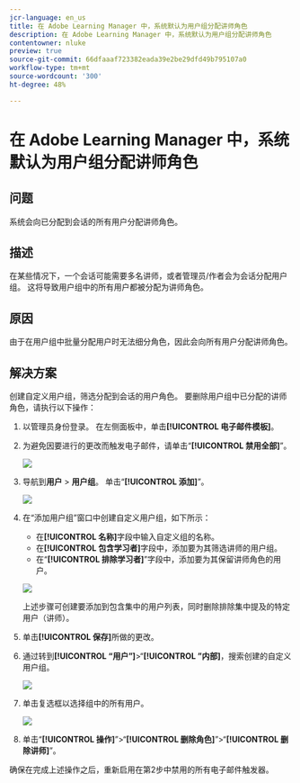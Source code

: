 ```yaml
---
jcr-language: en_us
title: 在 Adobe Learning Manager 中，系统默认为用户组分配讲师角色
description: 在 Adobe Learning Manager 中，系统默认为用户组分配讲师角色
contentowner: nluke
preview: true
source-git-commit: 66dfaaaf723382eada39e2be29dfd49b795107a0
workflow-type: tm+mt
source-wordcount: '300'
ht-degree: 48%

---
```




# 在 Adobe Learning Manager 中，系统默认为用户组分配讲师角色

## 问题

系统会向已分配到会话的所有用户分配讲师角色。

## 描述

在某些情况下，一个会话可能需要多名讲师，或者管理员/作者会为会话分配用户组。 这将导致用户组中的所有用户都被分配为讲师角色。

## 原因

由于在用户组中批量分配用户时无法细分角色，因此会向所有用户分配讲师角色。

## 解决方案

创建自定义用户组，筛选分配到会话的用户角色。 要删除用户组中已分配的讲师角色，请执行以下操作：

1. 以管理员身份登录。 在左侧面板中，单击&#x200B;**[!UICONTROL 电子邮件模板]**。
1. 为避免因要进行的更改而触发电子邮件，请单击“**[!UICONTROL 禁用全部]**”。

   ![](assets/instructor-disable-all.png)

1. 导航到&#x200B;**用户** > **用户组**。 单击“**[!UICONTROL 添加]**”。

   ![](assets/instructor-usergroups.png)

1. 在“添加用户组”窗口中创建自定义用户组，如下所示：

   * 在&#x200B;**[!UICONTROL 名称]**&#x200B;字段中输入自定义组的名称。
   * 在&#x200B;**[!UICONTROL 包含学习者]**&#x200B;字段中，添加要为其筛选讲师的用户组。
   * 在“**[!UICONTROL 排除学习者]**”字段中，添加要为其保留讲师角色的用户。

   ![](assets/instructor-add-ug.png)

   上述步骤可创建要添加到包含集中的用户列表，同时删除排除集中提及的特定用户（讲师）。

1. 单击&#x200B;**[!UICONTROL 保存]**&#x200B;所做的更改。
1. 通过转到&#x200B;**[!UICONTROL “用户”]**>“**[!UICONTROL ”内部]**，搜索创建的自定义用户组。

   ![](assets/instructor-custom-ug.png)

1. 单击复选框以选择组中的所有用户。

   ![](assets/instructor-bulk-ug.png)

1. 单击“**[!UICONTROL 操作]**”>“**[!UICONTROL 删除角色]**”>“**[!UICONTROL 删除讲师]**”。

确保在完成上述操作之后，重新启用在第2步中禁用的所有电子邮件触发器。
